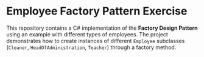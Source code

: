 # Employee Factory Pattern Exercise

This repository contains a C# implementation of the **Factory Design Pattern** using an example with different types of employees. The project demonstrates how to create instances of different `Employee` subclasses (`Cleaner`, `HeadOfAdministration`, `Teacher`) through a factory method.
